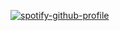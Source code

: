 [![spotify-github-profile](https://spotify-github-profile.vercel.app/api/view?uid=9abfrr6k3wflel0i5qbetetts&cover_image=true&theme=compact&show_offline=true&background_color=121212&interchange=false)](https://spotify-github-profile.vercel.app/api/view?uid=9abfrr6k3wflel0i5qbetetts&redirect=true)

